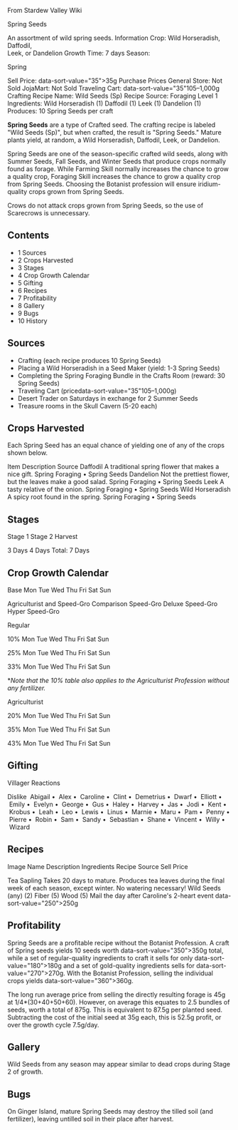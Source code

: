 From Stardew Valley Wiki

Spring Seeds

An assortment of wild spring seeds. Information Crop: Wild Horseradish, Daffodil,  
Leek, or Dandelion Growth Time: 7 days Season:

Spring

Sell Price: data-sort-value="35"&gt;35g Purchase Prices General Store: Not Sold JojaMart: Not Sold Traveling Cart: data-sort-value="35"105–1,000g Crafting Recipe Name: Wild Seeds (Sp) Recipe Source: Foraging Level 1 Ingredients: Wild Horseradish (1) Daffodil (1) Leek (1) Dandelion (1) Produces: 10 Spring Seeds per craft

**Spring Seeds** are a type of Crafted seed. The crafting recipe is labeled "Wild Seeds (Sp)", but when crafted, the result is "Spring Seeds." Mature plants yield, at random, a Wild Horseradish, Daffodil, Leek, or Dandelion.

Spring Seeds are one of the season-specific crafted wild seeds, along with Summer Seeds, Fall Seeds, and Winter Seeds that produce crops normally found as forage. While Farming Skill normally increases the chance to grow a quality crop, Foraging Skill increases the chance to grow a quality crop from Spring Seeds. Choosing the Botanist profession will ensure iridium-quality crops grown from Spring Seeds.

Crows do not attack crops grown from Spring Seeds, so the use of Scarecrows is unnecessary.

## Contents

- 1 Sources
- 2 Crops Harvested
- 3 Stages
- 4 Crop Growth Calendar
- 5 Gifting
- 6 Recipes
- 7 Profitability
- 8 Gallery
- 9 Bugs
- 10 History

## Sources

- Crafting (each recipe produces 10 Spring Seeds)
- Placing a Wild Horseradish in a Seed Maker (yield: 1-3 Spring Seeds)
- Completing the Spring Foraging Bundle in the Crafts Room (reward: 30 Spring Seeds)
- Traveling Cart (pricedata-sort-value="35"105–1,000g)
- Desert Trader on Saturdays in exchange for 2 Summer Seeds
- Treasure rooms in the Skull Cavern (5-20 each)

## Crops Harvested

Each Spring Seed has an equal chance of yielding one of any of the crops shown below.

Item Description Source Daffodil A traditional spring flower that makes a nice gift. Spring Foraging • Spring Seeds Dandelion Not the prettiest flower, but the leaves make a good salad. Spring Foraging • Spring Seeds Leek A tasty relative of the onion. Spring Foraging • Spring Seeds Wild Horseradish A spicy root found in the spring. Spring Foraging • Spring Seeds

## Stages

Stage 1 Stage 2 Harvest

3 Days 4 Days Total: 7 Days

## Crop Growth Calendar

Base Mon Tue Wed Thu Fri Sat Sun

Agriculturist and Speed-Gro Comparison Speed-Gro Deluxe Speed-Gro Hyper Speed-Gro

Regular

10% Mon Tue Wed Thu Fri Sat Sun

25% Mon Tue Wed Thu Fri Sat Sun

33% Mon Tue Wed Thu Fri Sat Sun

\**Note that the 10% table also applies to the Agriculturist Profession without any fertilizer.*

Agriculturist

20% Mon Tue Wed Thu Fri Sat Sun

35% Mon Tue Wed Thu Fri Sat Sun

43% Mon Tue Wed Thu Fri Sat Sun

## Gifting

Villager Reactions

Dislike  Abigail •  Alex •  Caroline •  Clint •  Demetrius •  Dwarf •  Elliott •  Emily •  Evelyn •  George •  Gus •  Haley •  Harvey •  Jas •  Jodi •  Kent •  Krobus •  Leah •  Leo •  Lewis •  Linus •  Marnie •  Maru •  Pam •  Penny •  Pierre •  Robin •  Sam •  Sandy •  Sebastian •  Shane •  Vincent •  Willy •  Wizard

## Recipes

Image Name Description Ingredients Recipe Source Sell Price

Tea Sapling Takes 20 days to mature. Produces tea leaves during the final week of each season, except winter. No watering necessary! Wild Seeds (any) (2) Fiber (5) Wood (5) Mail the day after Caroline's 2-heart event data-sort-value="250"&gt;250g

## Profitability

Spring Seeds are a profitable recipe without the Botanist Profession. A craft of Spring seeds yields 10 seeds worth data-sort-value="350"&gt;350g total, while a set of regular-quality ingredients to craft it sells for only data-sort-value="180"&gt;180g and a set of gold-quality ingredients sells for data-sort-value="270"&gt;270g. With the Botanist Profession, selling the individual crops yields data-sort-value="360"&gt;360g.

The long run average price from selling the directly resulting forage is 45g at 1/4\*(30+40+50+60). However, on average this equates to 2.5 bundles of seeds, worth a total of 875g. This is equivalent to 87.5g per planted seed. Subtracting the cost of the initial seed at 35g each, this is 52.5g profit, or over the growth cycle 7.5g/day.

## Gallery

Wild Seeds from any season may appear similar to dead crops during Stage 2 of growth.

## Bugs

On Ginger Island, mature Spring Seeds may destroy the tilled soil (and fertilizer), leaving untilled soil in their place after harvest.
